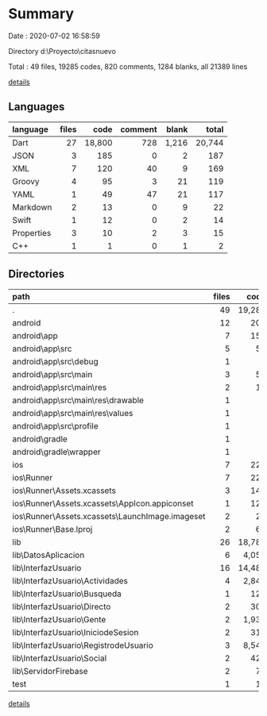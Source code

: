 # Summary

Date : 2020-07-02 16:58:59

Directory d:\Proyecto\citasnuevo

Total : 49 files,  19285 codes, 820 comments, 1284 blanks, all 21389 lines

[details](details.md)

## Languages
| language | files | code | comment | blank | total |
| :--- | ---: | ---: | ---: | ---: | ---: |
| Dart | 27 | 18,800 | 728 | 1,216 | 20,744 |
| JSON | 3 | 185 | 0 | 2 | 187 |
| XML | 7 | 120 | 40 | 9 | 169 |
| Groovy | 4 | 95 | 3 | 21 | 119 |
| YAML | 1 | 49 | 47 | 21 | 117 |
| Markdown | 2 | 13 | 0 | 9 | 22 |
| Swift | 1 | 12 | 0 | 2 | 14 |
| Properties | 3 | 10 | 2 | 3 | 15 |
| C++ | 1 | 1 | 0 | 1 | 2 |

## Directories
| path | files | code | comment | blank | total |
| :--- | ---: | ---: | ---: | ---: | ---: |
| . | 49 | 19,285 | 820 | 1,284 | 21,389 |
| android | 12 | 203 | 42 | 30 | 275 |
| android\app | 7 | 152 | 41 | 19 | 212 |
| android\app\src | 5 | 59 | 38 | 7 | 104 |
| android\app\src\debug | 1 | 4 | 3 | 1 | 8 |
| android\app\src\main | 3 | 51 | 32 | 5 | 88 |
| android\app\src\main\res | 2 | 13 | 16 | 3 | 32 |
| android\app\src\main\res\drawable | 1 | 4 | 7 | 2 | 13 |
| android\app\src\main\res\values | 1 | 9 | 9 | 1 | 19 |
| android\app\src\profile | 1 | 4 | 3 | 1 | 8 |
| android\gradle | 1 | 5 | 1 | 1 | 7 |
| android\gradle\wrapper | 1 | 5 | 1 | 1 | 7 |
| ios | 7 | 222 | 2 | 9 | 233 |
| ios\Runner | 7 | 222 | 2 | 9 | 233 |
| ios\Runner\Assets.xcassets | 3 | 148 | 0 | 4 | 152 |
| ios\Runner\Assets.xcassets\AppIcon.appiconset | 1 | 122 | 0 | 1 | 123 |
| ios\Runner\Assets.xcassets\LaunchImage.imageset | 2 | 26 | 0 | 3 | 29 |
| ios\Runner\Base.lproj | 2 | 61 | 2 | 2 | 65 |
| lib | 26 | 18,786 | 718 | 1,209 | 20,713 |
| lib\DatosAplicacion | 6 | 4,056 | 455 | 359 | 4,870 |
| lib\InterfazUsuario | 16 | 14,484 | 253 | 817 | 15,554 |
| lib\InterfazUsuario\Actividades | 4 | 2,849 | 79 | 168 | 3,096 |
| lib\InterfazUsuario\Busqueda | 1 | 124 | 10 | 15 | 149 |
| lib\InterfazUsuario\Directo | 2 | 301 | 6 | 27 | 334 |
| lib\InterfazUsuario\Gente | 2 | 1,930 | 22 | 103 | 2,055 |
| lib\InterfazUsuario\IniciodeSesion | 2 | 317 | 26 | 38 | 381 |
| lib\InterfazUsuario\RegistrodeUsuario | 3 | 8,543 | 100 | 443 | 9,086 |
| lib\InterfazUsuario\Social | 2 | 420 | 10 | 23 | 453 |
| lib\ServidorFirebase | 2 | 72 | 6 | 19 | 97 |
| test | 1 | 14 | 10 | 7 | 31 |

[details](details.md)